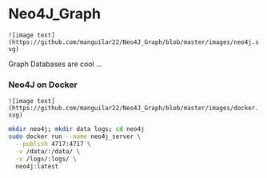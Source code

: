 # Neo4J_Graph

``![image text](https://github.com/manguilar22/Neo4J_Graph/blob/master/images/neo4j.svg)``

Graph Databases are cool ...

### Neo4J on Docker

``![image text](https://github.com/manguilar22/Neo4J_Graph/blob/master/images/docker.svg)``

``` bash
mkdir neo4j; mkdir data logs; cd neo4j
sudo docker run --name neo4j_server \
  --publish 4717:4717 \
  -v /data/:/data/ \
  -v /logs/:logs/ \
  neo4j:latest
```
